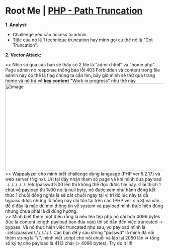 <h1>Root Me | <a href ="https://www.root-me.org/fr/Challenges/Web-Serveur/PHP-Path-Truncation">PHP - Path Truncation</a></h1>
<b>1. Analyst:</b><br>
<ul>
  <li>Challenge yêu cầu access to admin.</li>
  <li>Title của nó là 1 technique truncation hay mình gọi cụ thể nó là "Dot Truncation".</li>
</ul>
<b>2. Vector Attack:</b><br>
<p>
  >> Nhìn sơ qua các bạn sẽ thấy có 2 file là "admin.html" và "home.php". Page admin nó response thông báo lỗi 403 Forbidden và content trong file admin này có thể là flag chúng ta cần tìm, bây giờ mình sẽ thử qua trang home và nó trả về <b>key content</b> "Work in progress" như thế này.<br>
  <img width="813" height="279" alt="image" src="https://github.com/user-attachments/assets/c71c424a-6890-4b0a-8d3d-06e475170204" /><br>
  >> Wappalyzer cho mình biết challenge dùng language (PHP ver 5.2.17) và web server (Nginx). Url tại đây nhận tham số page và khi mình đưa payload ../../../../../../etc/passwd%00 lên thì không thể đọc được file này. Giải thích 1 chút về payload thì %00 nó là null byte, nó được xem như hành động kết thúc 1 chuỗi đồng nghĩa là sẽ cắt chuỗi ngay tại vị trí đó lúc này ta đã bypass được nhưng lỗ hổng này chỉ tồn tại trên các (PHP ver < 5.3) và vấn đề ở đây là mặc dù mọi thông tin về system và payload mình thực hiện đúng nhưng chưa phải là đi đúng hướng. <br>
  >> Mình biết thêm một điều rằng là nếu tên tệp php nó dài hơn 4096 bytes (tức là content length payload bạn đưa vào) thì sẽ dẫn đến việc truncated -> bypass. Và nó thực hiện việc truncated như sau, vd payload mình là ../etc/passwd/././././././. Các bạn để ý sau string "passwd" là mình đã nối thêm string là "/.", mình viết script cho nối chuỗi và lặp lại 2050 lần => tổng số ký tự cho payload là 4113 char (> 4096 bytes). Try do it !!!!
    
</p>
